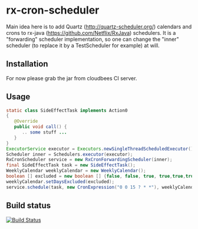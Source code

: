 rx-cron-scheduler
=================

Main idea here is to add Quartz (http://quartz-scheduler.org/)
calendars and crons to rx-java (https://github.com/Netflix/RxJava)
schedulers. It is a "forwarding" scheduler implementation, so one can
change the "inner" scheduler (to replace it by a TestScheduler for
example) at will.

Installation
------------
For now please grab the jar from cloudbees CI server.

Usage
------------
```java
static class SideEffectTask implements Action0
{
   @Override
   public void call() {
      .. some stuff ...
   }
}
ExecutorService executor = Executors.newSingleThreadScheduledExecutor();
Scheduler inner = Schedulers.executor(executor);
RxCronScheduler service = new RxCronForwardingScheduler(inner);
final SideEffectTask task = new SideEffectTask();
WeeklyCalendar weeklyCalendar = new WeeklyCalendar();
boolean [] excluded = new boolean [] {false, false, true, true,true,true,true, true};
weeklyCalendar.setDaysExcluded(excluded);
service.schedule(task, new CronExpression("0 0 15 ? * *"), weeklyCalendar );
```

Build status
------------

[![Build Status](https://svarcheg.ci.cloudbees.com/job/rx-cron-scheduler/badge/icon)](https://svarcheg.ci.cloudbees.com/job/rx-cron-scheduler/badge/icon)

